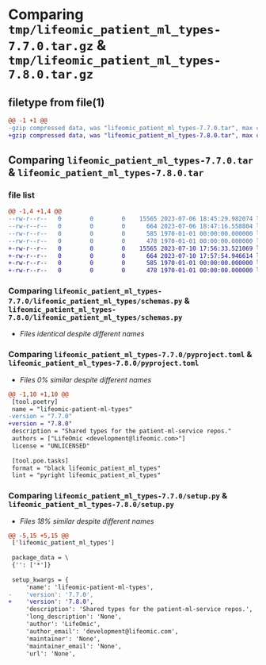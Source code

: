 # Comparing `tmp/lifeomic_patient_ml_types-7.7.0.tar.gz` & `tmp/lifeomic_patient_ml_types-7.8.0.tar.gz`

## filetype from file(1)

```diff
@@ -1 +1 @@
-gzip compressed data, was "lifeomic_patient_ml_types-7.7.0.tar", max compression
+gzip compressed data, was "lifeomic_patient_ml_types-7.8.0.tar", max compression
```

## Comparing `lifeomic_patient_ml_types-7.7.0.tar` & `lifeomic_patient_ml_types-7.8.0.tar`

### file list

```diff
@@ -1,4 +1,4 @@
--rw-r--r--   0        0        0    15565 2023-07-06 18:45:29.982074 lifeomic_patient_ml_types-7.7.0/lifeomic_patient_ml_types/schemas.py
--rw-r--r--   0        0        0      664 2023-07-06 18:47:16.558804 lifeomic_patient_ml_types-7.7.0/pyproject.toml
--rw-r--r--   0        0        0      585 1970-01-01 00:00:00.000000 lifeomic_patient_ml_types-7.7.0/setup.py
--rw-r--r--   0        0        0      478 1970-01-01 00:00:00.000000 lifeomic_patient_ml_types-7.7.0/PKG-INFO
+-rw-r--r--   0        0        0    15565 2023-07-10 17:56:33.521069 lifeomic_patient_ml_types-7.8.0/lifeomic_patient_ml_types/schemas.py
+-rw-r--r--   0        0        0      664 2023-07-10 17:57:54.946614 lifeomic_patient_ml_types-7.8.0/pyproject.toml
+-rw-r--r--   0        0        0      585 1970-01-01 00:00:00.000000 lifeomic_patient_ml_types-7.8.0/setup.py
+-rw-r--r--   0        0        0      478 1970-01-01 00:00:00.000000 lifeomic_patient_ml_types-7.8.0/PKG-INFO
```

### Comparing `lifeomic_patient_ml_types-7.7.0/lifeomic_patient_ml_types/schemas.py` & `lifeomic_patient_ml_types-7.8.0/lifeomic_patient_ml_types/schemas.py`

 * *Files identical despite different names*

### Comparing `lifeomic_patient_ml_types-7.7.0/pyproject.toml` & `lifeomic_patient_ml_types-7.8.0/pyproject.toml`

 * *Files 0% similar despite different names*

```diff
@@ -1,10 +1,10 @@
 [tool.poetry]
 name = "lifeomic-patient-ml-types"
-version = "7.7.0"
+version = "7.8.0"
 description = "Shared types for the patient-ml-service repos."
 authors = ["LifeOmic <development@lifeomic.com>"]
 license = "UNLICENSED"
 
 [tool.poe.tasks]
 format = "black lifeomic_patient_ml_types"
 lint = "pyright lifeomic_patient_ml_types"
```

### Comparing `lifeomic_patient_ml_types-7.7.0/setup.py` & `lifeomic_patient_ml_types-7.8.0/setup.py`

 * *Files 18% similar despite different names*

```diff
@@ -5,15 +5,15 @@
 ['lifeomic_patient_ml_types']
 
 package_data = \
 {'': ['*']}
 
 setup_kwargs = {
     'name': 'lifeomic-patient-ml-types',
-    'version': '7.7.0',
+    'version': '7.8.0',
     'description': 'Shared types for the patient-ml-service repos.',
     'long_description': 'None',
     'author': 'LifeOmic',
     'author_email': 'development@lifeomic.com',
     'maintainer': 'None',
     'maintainer_email': 'None',
     'url': 'None',
```

